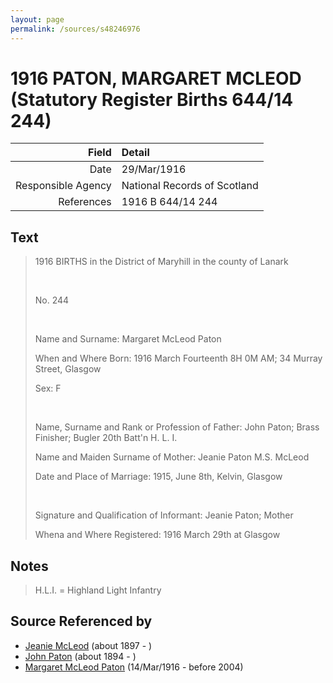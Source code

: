 ```yaml
---
layout: page
permalink: /sources/s48246976
---
```


# 1916 PATON, MARGARET MCLEOD (Statutory Register Births 644/14 244)

Field | Detail
---:|:---
Date | 29/Mar/1916
Responsible Agency | National Records of Scotland
References | 1916 B 644/14 244

## Text

> 1916 BIRTHS in the District of Maryhill in the county of Lanark
>
> <br/>
>
> No. 244
>
> <br/>
>
> Name and Surname: Margaret McLeod Paton
>
> When and Where Born: 1916 March Fourteenth 8H 0M AM; 34 Murray Street, Glasgow
>
> Sex: F
>
> <br/>
>
> Name, Surname and Rank or Profession of Father: John Paton; Brass Finisher; Bugler 20th Batt'n H. L. I.
>
> Name and Maiden Surname of Mother: Jeanie Paton M.S. McLeod
>
> Date and Place of Marriage: 1915, June 8th, Kelvin, Glasgow
>
> <br/>
>
> Signature and Qualification of Informant: Jeanie Paton; Mother
>
> Whena and Where Registered: 1916 March 29th at Glasgow
>

## Notes

> H.L.I. = Highland Light Infantry
>


## Source Referenced by

* [Jeanie McLeod](../people/@70248352@-jeanie-mcleod-b1897-d.md) (about 1897 - )
* [John Paton](../people/@5211114@-john-paton-b1894-d.md) (about 1894 - )
* [Margaret McLeod Paton](../people/@56209708@-margaret-mcleod-paton-b1916-3-14-d2004.md) (14/Mar/1916 - before 2004)

